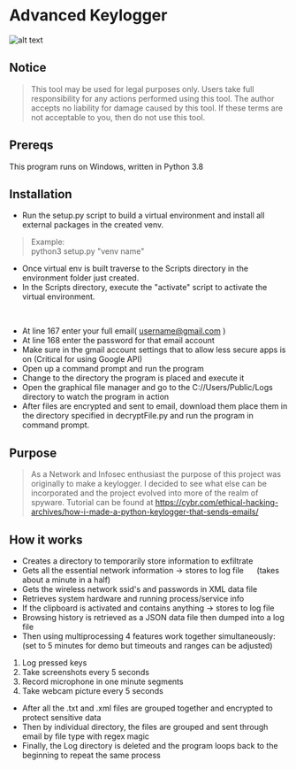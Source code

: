 # Advanced Keylogger
![alt text](https://github.com/ngimb64/Advanced-Keylogger/blob/master/AdvancedKeylogger.png?raw=true)

## Notice
> This tool may be used for legal purposes only.  Users take full responsibility
> for any actions performed using this tool.  The author accepts no liability
> for damage caused by this tool.  If these terms are not acceptable to you, then
> do not use this tool.

## Prereqs
This program runs on Windows, written in Python 3.8

## Installation
- Run the setup.py script to build a virtual environment and install all external packages in the created venv.

> Example:<br>
> python3 setup.py "venv name"

- Once virtual env is built traverse to the Scripts directory in the environment folder just created.
- In the Scripts directory, execute the "activate" script to activate the virtual environment.<br>
<br>

- At line 167 enter your full email( username@gmail.com )
- At line 168 enter the password for that email account
- Make sure in the gmail account settings that to allow less secure apps is on (Critical for using Google API)
- Open up a command prompt and run the program
- Change to the directory the program is placed and execute it
- Open the graphical file manager and go to the C://Users/Public/Logs directory to watch the program in action
- After files are encrypted and sent to email, download them place them in the directory specified in
  decryptFile.py and run the program in command prompt.

## Purpose
> As a Network and Infosec enthusiast the purpose of this project was originally to make a keylogger.
> I decided to see what else can be incorporated and the project evolved into more of the realm of spyware.
> Tutorial can be found at https://cybr.com/ethical-hacking-archives/how-i-made-a-python-keylogger-that-sends-emails/

## How it works
- Creates a directory to temporarily store information to exfiltrate
- Gets all the essential network information -> stores to log file &nbsp;&nbsp;&nbsp;&nbsp; (takes about a minute in a half)
- Gets the wireless network ssid's and passwords in XML data file
- Retrieves system hardware and running process/service info
- If the clipboard is activated and contains anything -> stores to log file
- Browsing history is retrieved as a JSON data file then dumped into a log file
- Then using multiprocessing 4 features work together simultaneously: &nbsp;&nbsp;&nbsp;&nbsp; (set to 5 minutes for demo but timeouts and ranges can be adjusted)
1. Log pressed keys
2. Take screenshots every 5 seconds
3. Record microphone in one minute segments
4. Take webcam picture every 5 seconds
- After all the .txt and .xml files are grouped together and encrypted to protect sensitive data
- Then by individual directory, the files are grouped and sent through email by file type with regex magic
- Finally, the Log directory is deleted and the program loops back to the beginning to repeat the same process
